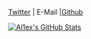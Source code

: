 [Twitter](https://twitter.com/Al1ex4) | E-Mail |[Github](https://github.com/Al1ex)

[![Al1ex's GitHub Stats](https://github-readme-stats.vercel.app/api?username=Al1ex&show_icons=true&hide_title=true)](https://github.com/Al1ex)
